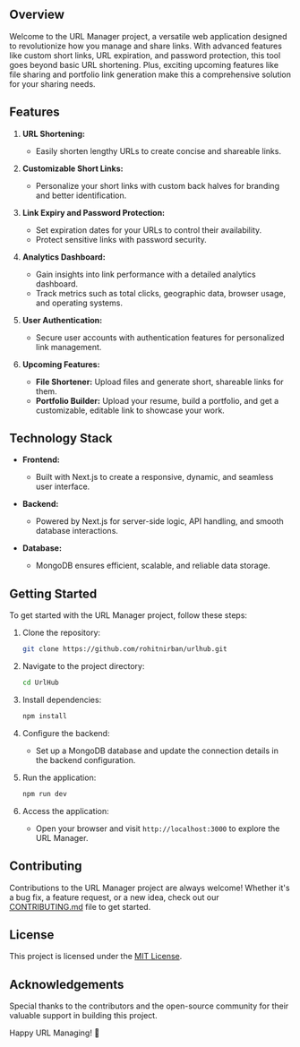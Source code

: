 ## Overview

Welcome to the URL Manager project, a versatile web application designed to revolutionize how you manage and share links. With advanced features like custom short links, URL expiration, and password protection, this tool goes beyond basic URL shortening. Plus, exciting upcoming features like file sharing and portfolio link generation make this a comprehensive solution for your sharing needs.

## Features

1. **URL Shortening:**

   - Easily shorten lengthy URLs to create concise and shareable links.

2. **Customizable Short Links:**

   - Personalize your short links with custom back halves for branding and better identification.

3. **Link Expiry and Password Protection:**

   - Set expiration dates for your URLs to control their availability.
   - Protect sensitive links with password security.

4. **Analytics Dashboard:**

   - Gain insights into link performance with a detailed analytics dashboard.
   - Track metrics such as total clicks, geographic data, browser usage, and operating systems.

5. **User Authentication:**

   - Secure user accounts with authentication features for personalized link management.

6. **Upcoming Features:**
   - **File Shortener:** Upload files and generate short, shareable links for them.
   - **Portfolio Builder:** Upload your resume, build a portfolio, and get a customizable, editable link to showcase your work.

## Technology Stack

- **Frontend:**

  - Built with Next.js to create a responsive, dynamic, and seamless user interface.

- **Backend:**

  - Powered by Next.js for server-side logic, API handling, and smooth database interactions.

- **Database:**
  - MongoDB ensures efficient, scalable, and reliable data storage.

## Getting Started

To get started with the URL Manager project, follow these steps:

1. Clone the repository:

   ```bash
   git clone https://github.com/rohitnirban/urlhub.git
   ```

2. Navigate to the project directory:

   ```bash
   cd UrlHub
   ```

3. Install dependencies:

   ```bash
   npm install
   ```

4. Configure the backend:

   - Set up a MongoDB database and update the connection details in the backend configuration.

5. Run the application:

   ```bash
   npm run dev
   ```

6. Access the application:
   - Open your browser and visit `http://localhost:3000` to explore the URL Manager.

## Contributing

Contributions to the URL Manager project are always welcome! Whether it's a bug fix, a feature request, or a new idea, check out our [CONTRIBUTING.md](CONTRIBUTING.md) file to get started.

## License

This project is licensed under the [MIT License](LICENSE).

## Acknowledgements

Special thanks to the contributors and the open-source community for their valuable support in building this project.

Happy URL Managing! 🚀
